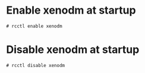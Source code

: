 # Enable xenodm at startup
```
# rcctl enable xenodm
```

# Disable xenodm at startup
```
# rcctl disable xenodm
```
